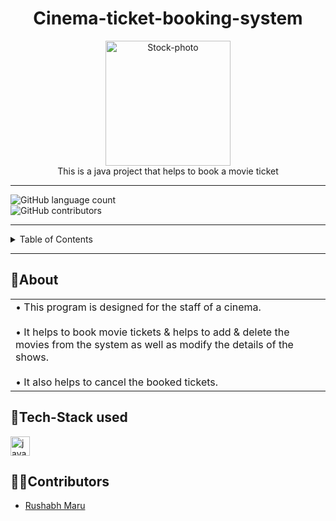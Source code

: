 <div align="center">
  <h1>Cinema-ticket-booking-system</h1>
  <img src="https://encrypted-tbn0.gstatic.com/images?q=tbn:ANd9GcQDiJU-KNkyZLK-3SqE1QP0AcLTovM2snGPKDk8vTn_eilXR3RpQKO5jof6REzhSwrJHGI&usqp=CAU" alt="Stock-photo" height="200"><br>
  This is a java project that helps to book a movie ticket
</div>

<hr>

  ![GitHub language count](https://img.shields.io/github/languages/count/RushabhM03/Cinema-ticket-booking-system?color=green&logo=java&style=for-the-badge)  
  ![GitHub contributors](https://img.shields.io/github/contributors/RushabhM03/Cinema-ticket-booking-system?color=green&logo=github&logoColor=red&style=for-the-badge)

<hr>

<details>
<summary>Table of Contents</summary>
  
- [About](#about)
- [Tech Stack used](#tech-stack-used)
- [Contributors](#contributors)
  
</details>

<hr>

## 📝About
<table>
  <tr>
    <td>
      •	This program is designed for the staff of a cinema.<br><br>
      •	It helps to book movie tickets & helps to add & delete the movies from the system as well as modify the details of the shows.<br><br>
      •	It also helps to cancel the booked tickets.
    </td>
  </tr>
</table>

## 🤖Tech-Stack used
<a href="https://www.java.com/en/"><img src="https://raw.githubusercontent.com/get-icon/geticon/fc0f660daee147afb4a56c64e12bde6486b73e39/icons/java.svg" alt="java" width="31px" height="31px"></a>

## 👩‍💻Contributors
- [Rushabh Maru](https://github.com/RushabhM03)
  
